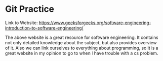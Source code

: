 # Git Practice
Link to Website: https://www.geeksforgeeks.org/software-engineering-introduction-to-software-engineering/

The above website is a great resource for software engineering. It contains not only detailed knowledge about the subject, but also provides overview of it. Also we can link ourselves to everything about programming, so it is a great website in my opinion to go to when I have trouble with a cs problem.
